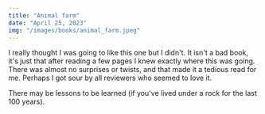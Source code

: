```yaml
---
title: "Animal farm"
date: "April 25, 2023"
img: "/images/books/animal_farm.jpeg"
---
```


I really thought I was going to like this one but I didn't. It isn't a bad book, it's just that after
reading a few pages I knew exactly where this was going. There was almost no surprises or twists, and that
made it a tedious read for me. Perhaps I got sour by all reviewers who seemed to love it.

There may be lessons to be learned (if you've lived under a rock for the last 100 years).
